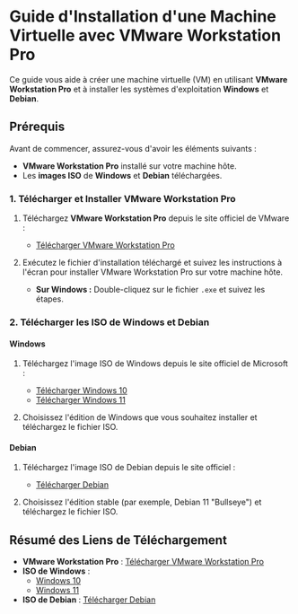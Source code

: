 # Guide d'Installation d'une Machine Virtuelle avec VMware Workstation Pro

Ce guide vous aide à créer une machine virtuelle (VM) en utilisant **VMware Workstation Pro** et à installer les systèmes d'exploitation **Windows** et **Debian**.

## Prérequis

Avant de commencer, assurez-vous d'avoir les éléments suivants :

- **VMware Workstation Pro** installé sur votre machine hôte.
- Les **images ISO** de **Windows** et **Debian** téléchargées.

### 1. Télécharger et Installer VMware Workstation Pro

1. Téléchargez **VMware Workstation Pro** depuis le site officiel de VMware :
   - [Télécharger VMware Workstation Pro](https://www.vmware.com/products/workstation-pro.html)
   
2. Exécutez le fichier d'installation téléchargé et suivez les instructions à l'écran pour installer VMware Workstation Pro sur votre machine hôte.

   - **Sur Windows :** Double-cliquez sur le fichier `.exe` et suivez les étapes.

### 2. Télécharger les ISO de Windows et Debian

#### Windows

1. Téléchargez l'image ISO de Windows depuis le site officiel de Microsoft :
   - [Télécharger Windows 10](https://www.microsoft.com/fr-fr/software-download/windows10)
   - [Télécharger Windows 11](https://www.microsoft.com/fr-fr/software-download/windows11)

2. Choisissez l'édition de Windows que vous souhaitez installer et téléchargez le fichier ISO.

#### Debian

1. Téléchargez l'image ISO de Debian depuis le site officiel :
   - [Télécharger Debian](https://www.debian.org/distrib/)

2. Choisissez l'édition stable (par exemple, Debian 11 "Bullseye") et téléchargez le fichier ISO.

## Résumé des Liens de Téléchargement

- **VMware Workstation Pro** : [Télécharger VMware Workstation Pro](https://www.vmware.com/products/workstation-pro.html)
- **ISO de Windows** : 
  - [Windows 10](https://www.microsoft.com/fr-fr/software-download/windows10)
  - [Windows 11](https://www.microsoft.com/fr-fr/software-download/windows11)
- **ISO de Debian** : [Télécharger Debian](https://www.debian.org/distrib/)


